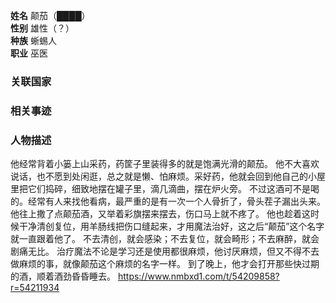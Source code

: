 **姓名** 颠茄（████）    
**性别** 雄性（？）    
**种族** 蜥蜴人    
**职业** 巫医    

### 关联国家

### 相关事迹

### 人物描述
他经常背着小篓上山采药，药筐子里装得多的就是饱满光滑的颠茄。
他不大喜欢说话，也不愿到处闲逛，总之就是懒、怕麻烦。采好药，他就会回到他自己的小屋里把它们捣碎，细致地摆在罐子里，滴几滴曲，摆在炉火旁。
不过这酒可不是喝的。经常有人来找他看病，最严重的是有一次一个人骨折了，骨头茬子漏出头来。他往上撒了点颠茄酒，又举着彩旗摆来摆去，伤口马上就不疼了。
他也趁着这时候干净清创复位，用羊肠线把伤口缝起来，才用魔法治好，这之后“颠茄”这个名字就一直跟着他了。
不去清创，就会感染；不去复位，就会畸形；不去麻醉，就会剧痛无比。
治疗魔法不论是学习还是使用都很麻烦，他讨厌麻烦，但又不得不去做麻烦的事，就像颠茄这个麻烦的名字一样。
到了晚上，他才会打开那些快过期的酒，顺着酒劲昏昏睡去。
<https://www.nmbxd1.com/t/54209858?r=54211934>
